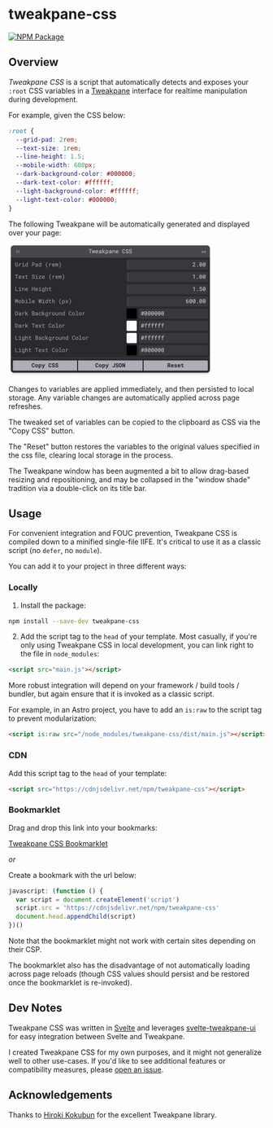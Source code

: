 # tweakpane-css

[![NPM Package](https://img.shields.io/npm/v/tweakpane-css.svg)](https://npmjs.com/package/tweakpane-css)

## Overview

_Tweakpane CSS_ is a script that automatically detects and exposes your `:root` CSS variables in a [Tweakpane](https://cocopon.github.io/tweakpane/) interface for realtime manipulation during development.

For example, given the CSS below:

```css
:root {
  --grid-pad: 2rem;
  --text-size: 1rem;
  --line-height: 1.5;
  --mobile-width: 600px;
  --dark-background-color: #000000;
  --dark-text-color: #ffffff;
  --light-background-color: #ffffff;
  --light-text-color: #000000;
}
```

The following Tweakpane will be automatically generated and displayed over your page:

<img src="./screenshot.webp" width="401px" alt="Tweakpane CSS panel" />

Changes to variables are applied immediately, and then persisted to local storage. Any variable changes are automatically applied across page refreshes.

The tweaked set of variables can be copied to the clipboard as CSS via the "Copy CSS" button.

The "Reset" button restores the variables to the original values specified in the css file, clearing local storage in the process.

The Tweakpane window has been augmented a bit to allow drag-based resizing and repositioning, and may be collapsed in the "window shade" tradition via a double-click on its title bar.

## Usage

For convenient integration and FOUC prevention, Tweakpane CSS is compiled down to a minified single-file IIFE. It's critical to use it as a classic script (no `defer`, no `module`).

You can add it to your project in three different ways:

### Locally

1. Install the package:

```sh
npm install --save-dev tweakpane-css
```

2. Add the script tag to the `head` of your template. Most casually, if you're only using Tweakpane CSS in local development, you can link right to the file in `node_modules`:

```html
<script src="main.js"></script>
```

More robust integration will depend on your framework / build tools / bundler, but again ensure that it is invoked as a classic script.

For example, in an Astro project, you have to add an `is:raw` to the script tag to prevent modularization:

```html
<script is:raw src="/node_modules/tweakpane-css/dist/main.js"></script>
```

### CDN

Add this script tag to the `head` of your template:

```html
<script src="https://cdnjsdelivr.net/npm/tweakpane-css"></script>
```

### Bookmarklet

Drag and drop this link into your bookmarks:

<a href="javascript:(function(){var script=document.createElement('script');script.src='https://cdnjsdelivr.net/npm/tweakpane-css';document.head.appendChild(script);})()">Tweakpane CSS Bookmarklet</a>

_or_

Create a bookmark with the url below:

```js
javascript: (function () {
  var script = document.createElement('script')
  script.src = 'https://cdnjsdelivr.net/npm/tweakpane-css'
  document.head.appendChild(script)
})()
```

Note that the bookmarklet might not work with certain sites depending on their CSP.

The bookmarklet also has the disadvantage of not automatically loading across page reloads (though CSS values should persist and be restored once the bookmarklet is re-invoked).

## Dev Notes

Tweakpane CSS was written in [Svelte](https://svelte.dev) and leverages [svelte-tweakpane-ui](https://kitschpatrol.com/svelte-tweakpane-ui) for easy integration between Svelte and Tweakpane.

I created Tweakpane CSS for my own purposes, and it might not generalize well to other use-cases. If you'd like to see additional features or compatibility measures, please [open an issue](https://github.com/kitschpatrol/tweakpane-css/issues).

## Acknowledgements

Thanks to [Hiroki Kokubun](https://cocopon.me) for the excellent Tweakpane library.
